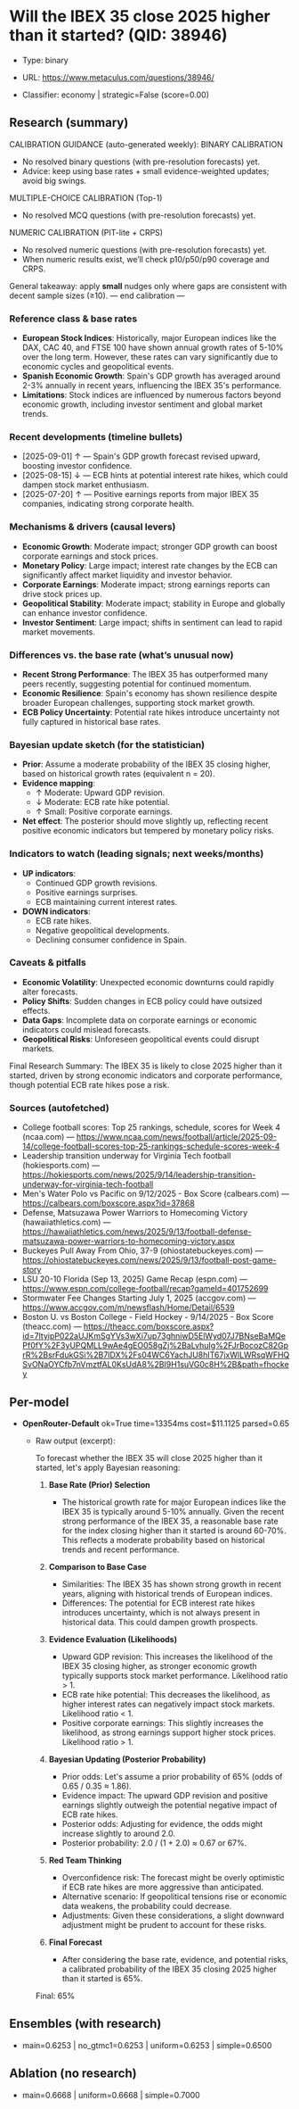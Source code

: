 # Will the IBEX 35 close 2025 higher than it started? (QID: 38946)

- Type: binary

- URL: https://www.metaculus.com/questions/38946/

- Classifier: economy | strategic=False (score=0.00)

## Research (summary)

CALIBRATION GUIDANCE (auto-generated weekly):
BINARY CALIBRATION
- No resolved binary questions (with pre-resolution forecasts) yet.
- Advice: keep using base rates + small evidence-weighted updates; avoid big swings.

MULTIPLE-CHOICE CALIBRATION (Top-1)
- No resolved MCQ questions (with pre-resolution forecasts) yet.

NUMERIC CALIBRATION (PIT-lite + CRPS)
- No resolved numeric questions (with pre-resolution forecasts) yet.
- When numeric results exist, we’ll check p10/p50/p90 coverage and CRPS.

General takeaway: apply **small** nudges only where gaps are consistent with decent sample sizes (≥10).
— end calibration —

### Reference class & base rates
- **European Stock Indices**: Historically, major European indices like the DAX, CAC 40, and FTSE 100 have shown annual growth rates of 5-10% over the long term. However, these rates can vary significantly due to economic cycles and geopolitical events.
- **Spanish Economic Growth**: Spain's GDP growth has averaged around 2-3% annually in recent years, influencing the IBEX 35's performance.
- **Limitations**: Stock indices are influenced by numerous factors beyond economic growth, including investor sentiment and global market trends.

### Recent developments (timeline bullets)
- [2025-09-01] ↑ — Spain's GDP growth forecast revised upward, boosting investor confidence.
- [2025-08-15] ↓ — ECB hints at potential interest rate hikes, which could dampen stock market enthusiasm.
- [2025-07-20] ↑ — Positive earnings reports from major IBEX 35 companies, indicating strong corporate health.

### Mechanisms & drivers (causal levers)
- **Economic Growth**: Moderate impact; stronger GDP growth can boost corporate earnings and stock prices.
- **Monetary Policy**: Large impact; interest rate changes by the ECB can significantly affect market liquidity and investor behavior.
- **Corporate Earnings**: Moderate impact; strong earnings reports can drive stock prices up.
- **Geopolitical Stability**: Moderate impact; stability in Europe and globally can enhance investor confidence.
- **Investor Sentiment**: Large impact; shifts in sentiment can lead to rapid market movements.

### Differences vs. the base rate (what’s unusual now)
- **Recent Strong Performance**: The IBEX 35 has outperformed many peers recently, suggesting potential for continued momentum.
- **Economic Resilience**: Spain's economy has shown resilience despite broader European challenges, supporting stock market growth.
- **ECB Policy Uncertainty**: Potential rate hikes introduce uncertainty not fully captured in historical base rates.

### Bayesian update sketch (for the statistician)
- **Prior**: Assume a moderate probability of the IBEX 35 closing higher, based on historical growth rates (equivalent n = 20).
- **Evidence mapping**:
  - ↑ Moderate: Upward GDP revision.
  - ↓ Moderate: ECB rate hike potential.
  - ↑ Small: Positive corporate earnings.
- **Net effect**: The posterior should move slightly up, reflecting recent positive economic indicators but tempered by monetary policy risks.

### Indicators to watch (leading signals; next weeks/months)
- **UP indicators**:
  - Continued GDP growth revisions.
  - Positive earnings surprises.
  - ECB maintaining current interest rates.
- **DOWN indicators**:
  - ECB rate hikes.
  - Negative geopolitical developments.
  - Declining consumer confidence in Spain.

### Caveats & pitfalls
- **Economic Volatility**: Unexpected economic downturns could rapidly alter forecasts.
- **Policy Shifts**: Sudden changes in ECB policy could have outsized effects.
- **Data Gaps**: Incomplete data on corporate earnings or economic indicators could mislead forecasts.
- **Geopolitical Risks**: Unforeseen geopolitical events could disrupt markets.

Final Research Summary: The IBEX 35 is likely to close 2025 higher than it started, driven by strong economic indicators and corporate performance, though potential ECB rate hikes pose a risk.

### Sources (autofetched)
- College football scores: Top 25 rankings, schedule, scores for Week 4 (ncaa.com) — https://www.ncaa.com/news/football/article/2025-09-14/college-football-scores-top-25-rankings-schedule-scores-week-4
- Leadership transition underway for Virginia Tech football (hokiesports.com) — https://hokiesports.com/news/2025/9/14/leadership-transition-underway-for-virginia-tech-football
- Men's Water Polo vs Pacific on 9/12/2025 - Box Score (calbears.com) — https://calbears.com/boxscore.aspx?id=37868
- Defense, Matsuzawa Power Warriors to Homecoming Victory (hawaiiathletics.com) — https://hawaiiathletics.com/news/2025/9/13/football-defense-matsuzawa-power-warriors-to-homecoming-victory.aspx
- Buckeyes Pull Away From Ohio, 37-9 (ohiostatebuckeyes.com) — https://ohiostatebuckeyes.com/news/2025/9/13/football-post-game-story
- LSU 20-10 Florida (Sep 13, 2025) Game Recap (espn.com) — https://www.espn.com/college-football/recap?gameId=401752699
- Stormwater Fee Changes Starting July 1, 2025 (accgov.com) — https://www.accgov.com/m/newsflash/Home/Detail/6539
- Boston U. vs Boston College - Field Hockey - 9/14/2025 - Box Score (theacc.com) — https://theacc.com/boxscore.aspx?id=7ltyipP022aUJKmSgYVs3wXi7up73ghniwD5ElWyd07J7BNseBaMQePf0fY%2F3yUPQMLL9wAe4gEO058gZj%2BaLvhuIg%2FJrBocozC82GprR%2BsrFdukGSi%2B7IDX%2Fs04WC6YachJU8hIT67jxWlLWRsqWFHQSvONaOYCfb7nVmztfAL0KsUdA8%2BI9H1suVG0c8H%2B&path=fhockey

## Per-model

- **OpenRouter-Default** ok=True time=13354ms cost=$11.1125 parsed=0.65

  - Raw output (excerpt):

    To forecast whether the IBEX 35 will close 2025 higher than it started, let's apply Bayesian reasoning:
    
    1. **Base Rate (Prior) Selection**
       - The historical growth rate for major European indices like the IBEX 35 is typically around 5-10% annually. Given the recent strong performance of the IBEX 35, a reasonable base rate for the index closing higher than it started is around 60-70%. This reflects a moderate probability based on historical trends and recent performance.
    
    2. **Comparison to Base Case**
       - Similarities: The IBEX 35 has shown strong growth in recent years, aligning with historical trends of European indices.
       - Differences: The potential for ECB interest rate hikes introduces uncertainty, which is not always present in historical data. This could dampen growth prospects.
    
    3. **Evidence Evaluation (Likelihoods)**
       - Upward GDP revision: This increases the likelihood of the IBEX 35 closing higher, as stronger economic growth typically supports stock market performance. Likelihood ratio > 1.
       - ECB rate hike potential: This decreases the likelihood, as higher interest rates can negatively impact stock markets. Likelihood ratio < 1.
       - Positive corporate earnings: This slightly increases the likelihood, as strong earnings support higher stock prices. Likelihood ratio > 1.
    
    4. **Bayesian Updating (Posterior Probability)**
       - Prior odds: Let's assume a prior probability of 65% (odds of 0.65 / 0.35 ≈ 1.86).
       - Evidence impact: The upward GDP revision and positive earnings slightly outweigh the potential negative impact of ECB rate hikes.
       - Posterior odds: Adjusting for evidence, the odds might increase slightly to around 2.0.
       - Posterior probability: 2.0 / (1 + 2.0) ≈ 0.67 or 67%.
    
    5. **Red Team Thinking**
       - Overconfidence risk: The forecast might be overly optimistic if ECB rate hikes are more aggressive than anticipated.
       - Alternative scenario: If geopolitical tensions rise or economic data weakens, the probability could decrease.
       - Adjustments: Given these considerations, a slight downward adjustment might be prudent to account for these risks.
    
    6. **Final Forecast**
       - After considering the base rate, evidence, and potential risks, a calibrated probability of the IBEX 35 closing 2025 higher than it started is 65%.
    
    Final: 65%

## Ensembles (with research)

- main=0.6253 | no_gtmc1=0.6253 | uniform=0.6253 | simple=0.6500

## Ablation (no research)

- main=0.6668 | uniform=0.6668 | simple=0.7000
